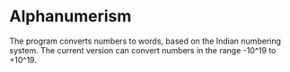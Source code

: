 # Alphanumerism
The program converts numbers to words, based on the Indian numbering system. The current version can convert numbers in the 
range -10^19 to +10^19.
